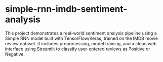 # simple-rnn-imdb-sentiment-analysis
This project demonstrates a real-world sentiment analysis pipeline using a Simple RNN model built with TensorFlow/Keras, trained on the IMDB movie review dataset. It includes preprocessing, model training, and a clean web interface using Streamlit to classify user-entered reviews as Positive or Negative.
